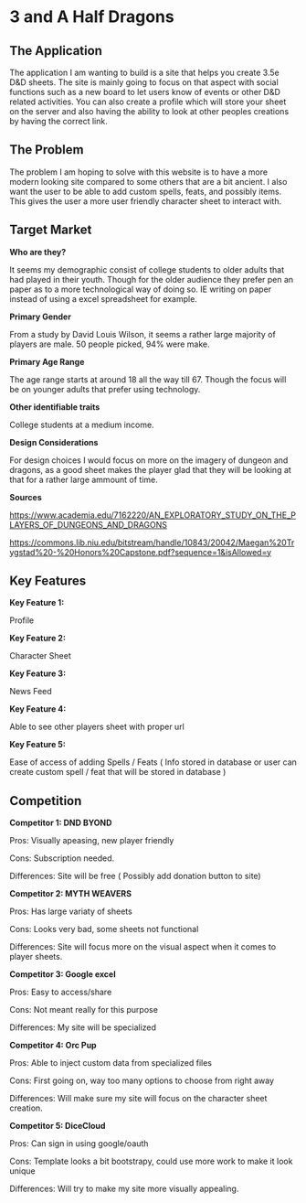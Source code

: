 <!-- EXTENDS github -->

# 3 and A Half Dragons

## The Application

The application I am wanting to build is a site that helps you create 3.5e D&D sheets. The site is mainly going to focus on that aspect with social functions such as a new board to let users know of events or other D&D related activities. You can also create a profile which will store your sheet on the server and also having the ability to look at other peoples creations by having the correct link.

## The Problem

The problem I am hoping to solve with this website is to have a more modern looking site compared to some others that are a bit ancient. I also want the user to be able to add custom spells, feats, and possibly items. This gives the user a more user friendly character sheet to interact with.


## Target Market

**Who are they?**

It seems my demographic consist of college students to older adults that had played in their youth. Though for the older audience they prefer pen an paper as to a more technological way of doing so. IE writing on paper instead of using a excel spreadsheet for example.

**Primary Gender**

From a study by David Louis Wilson, it seems a rather large majority of players are male.
50 people picked, 94% were make.

**Primary Age Range**

The age range starts at around 18 all the way till 67. Though the focus will be on younger adults that prefer using technology.

**Other identifiable traits**

College students at a medium income.

**Design Considerations** 

For design choices I would focus on more on the imagery of dungeon and dragons, as a good sheet makes the player glad that they will be looking at that for a rather large ammount of time.

**Sources**

https://www.academia.edu/7162220/AN_EXPLORATORY_STUDY_ON_THE_PLAYERS_OF_DUNGEONS_AND_DRAGONS

https://commons.lib.niu.edu/bitstream/handle/10843/20042/Maegan%20Trygstad%20-%20Honors%20Capstone.pdf?sequence=1&isAllowed=y

## Key Features


**Key Feature 1:**

Profile

**Key Feature 2:**

Character Sheet

**Key Feature 3:**

News Feed

**Key Feature 4:**

Able to see other players sheet with proper url

**Key Feature 5:**

Ease of access of adding Spells / Feats ( Info stored in database or user can create custom spell / feat that will be stored in database )

## Competition

**Competitor 1: DND BYOND**

Pros: Visually apeasing, new player friendly

Cons: Subscription needed.

Differences: Site will be free ( Possibly add donation button to site)

**Competitor 2: MYTH WEAVERS**

Pros: Has large variaty of sheets

Cons: Looks very bad, some sheets not functional

Differences: Site will focus more on the visual aspect when it comes to player sheets.

**Competitor 3: Google excel**

Pros: Easy to access/share

Cons: Not meant really for this purpose

Differences: My site will be specialized

**Competitor 4: Orc Pup**

Pros: Able to inject custom data from specialized files

Cons: First going on, way too many options to choose from right away

Differences: Will make sure my site will focus on the character sheet creation.

**Competitor 5: DiceCloud**

Pros: Can sign in using google/oauth

Cons: Template looks a bit bootstrapy, could use more work to make it look unique

Differences: Will try to make my site more visually appealing.
